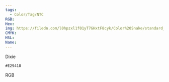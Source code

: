 ```yaml
---
tags:
  - Color/Tag/NTC
RGB:
Hex:
img: https://filedn.com/l0hpzxl1f01yT7GHxtF8cyk/Color%20Snake/standard_csv_to_svg/%23/E29418.svg
CMYK:
HSL:
Name:
---
```

Dixie
```palette
#E29418
```
RGB
